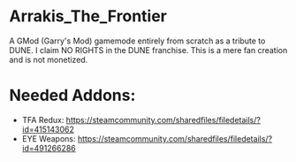 # Arrakis_The_Frontier
A GMod (Garry's Mod) gamemode entirely from scratch as a tribute to DUNE. I claim NO RIGHTS in the DUNE franchise. This is a mere fan creation and is not monetized.

# Needed Addons:
- TFA Redux: https://steamcommunity.com/sharedfiles/filedetails/?id=415143062  
- EYE Weapons: https://steamcommunity.com/sharedfiles/filedetails/?id=491266286  
